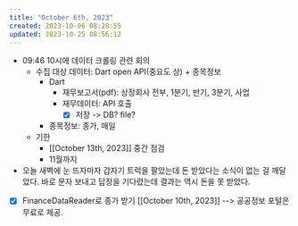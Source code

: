 ```yaml
---
title: "October 6th, 2023"
created: 2023-10-06 08:28:55
updated: 2023-10-25 08:56:12
---
```

  * 09:46 10시에 데이터 크롤링 관련 회의
    * 수집 대상 데이터: Dart open API(중요도 상) + 종목정보
      * Dart
        * 재무보고서(pdf): 상장회사 전부, 1분기, 반기, 3분기, 사업
        * 재무데이터: API 호출
          * [x]  저장 -> DB? file?
      * 종목정보: 종가, 매일
    * 기한
      * [[October 13th, 2023]] 중간 점검
      * 11월까지
  * 오늘 새벽에 눈 뜨자마자 갑자기 트럭을 팔았는데 돈 받았다는 소식이 없는 걸 깨달았다. 바로 문자 보내고 답장을 기다렸는데 결과는 역시 돈을 못 받았다.
  * [x] FinanceDataReader로 종가 받기 [[October 10th, 2023]] --> 공공정보 포털은 무료로 제공.